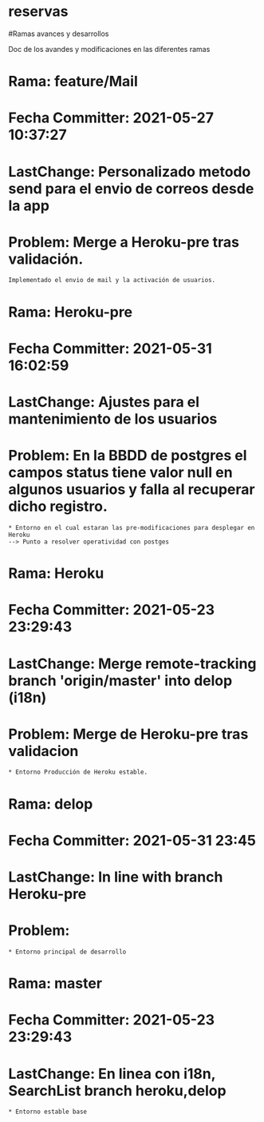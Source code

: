 # reservas


#Ramas avances y desarrollos

Doc de los avandes y modificaciones en las diferentes ramas

# Rama: feature/Mail
# Fecha Committer: 2021-05-27 10:37:27
# LastChange: Personalizado metodo send para el envio de correos desde la app
# Problem: Merge a Heroku-pre tras validación.
	Implementado el envio de mail y la activación de usuarios.
	
# Rama: Heroku-pre
# Fecha Committer: 2021-05-31 16:02:59
# LastChange: Ajustes para el mantenimiento de los usuarios
# Problem: En la BBDD de postgres el campos status tiene valor null en algunos usuarios y falla al recuperar dicho registro.
	* Entorno en el cual estaran las pre-modificaciones para desplegar en Heroku
	--> Punto a resolver operatividad con postges
	

# Rama: Heroku
# Fecha Committer: 2021-05-23 23:29:43
# LastChange: Merge remote-tracking branch 'origin/master' into delop (i18n)
# Problem: Merge de Heroku-pre tras validacion
	* Entorno Producción de Heroku estable.
	
	
# Rama: delop
# Fecha Committer: 2021-05-31 23:45
# LastChange: In line with branch Heroku-pre
# Problem:
	* Entorno principal de desarrollo
	
# Rama: master
# Fecha Committer: 2021-05-23 23:29:43
# LastChange: En linea con i18n, SearchList branch heroku,delop
	* Entorno estable base